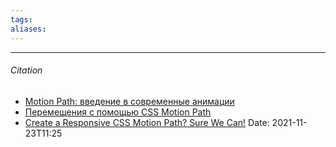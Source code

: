 ```yaml
---
tags: 
aliases: 
---
```



---
###### Citation
- [Motion Path: введение в современные анимации](https://habr.com/ru/post/509880/)
- [Перемещения с помощью CSS Motion Path](https://xhtml.ru/2020/css/motion-path-quirks/)
- [Create a Responsive CSS Motion Path? Sure We Can!](https://css-tricks.com/create-a-responsive-css-motion-path-sure-we-can/)
Date: 2021-11-23T11:25
